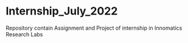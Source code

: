# Internship_July_2022
Repository contain Assignment and Project of internship in Innomatics Research Labs
